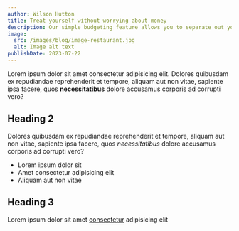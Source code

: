 ```yaml
---
author: Wilson Hutton
title: Treat yourself without worrying about money
description: Our simple budgeting feature allows you to separate out your spending and set realistic limits each month. That means you …
image:
  src: /images/blog/image-restaurant.jpg
  alt: Image alt text
publishDate: 2023-07-22
---
```


Lorem ipsum dolor sit amet consectetur adipisicing elit. Dolores quibusdam ex repudiandae reprehenderit et tempore, aliquam aut non vitae, sapiente ipsa facere, quos **necessitatibus** dolore accusamus corporis ad corrupti vero?

## Heading 2

Dolores quibusdam ex repudiandae reprehenderit et tempore, aliquam aut non vitae, sapiente ipsa facere, quos _necessitatibus_ dolore accusamus corporis ad corrupti vero?

- Lorem ipsum dolor sit
- Amet consectetur adipisicing elit
- Aliquam aut non vitae

## Heading 3

Lorem ipsum dolor sit amet [consectetur](https://example.com) adipisicing elit
